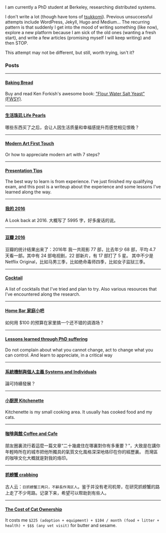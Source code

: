 I am currently a PhD student at Berkeley, researching distributed systems.

I don't write a lot (though have tons of [tsukkomi](https://www.benzhang.name/moods/)).
Previous unsuccessful attempts include WordPress, Jekyll, Hugo and Medium...
The recurring pattern is that suddenly I get into the mood of writing something (like now),
explore a new platform because I am sick of the old ones (wanting a fresh start), and write
a few articles (promising myself I will keep writing) and then STOP.

This attempt may not be different, but still, worth trying, isn't it?

### Posts

---
#### [Baking Bread](posts/2018-06-03-bread-baking.md)

Buy and read Ken Forkish's awesome book: ["Flour Water Salt Yeast"
(FWSY)](http://kensartisan.com/flour-water-salt-yeast/).

---
#### [生活珠玑 Life Pearls](posts/2017-09-25_life-pearls.md)

哪些东西买了之后，会让人因生活质量和幸福感提升而感觉相见恨晚？

---
#### [Modern Art First Touch](posts/2017-03-04_modern-art-first-touch.md)

Or how to appreciate modern art with 7 steps?

---
#### [Presentation Tips](posts/2017-02-06_presentation.md)

The best way to learn is from experience. I've just finished my qualifying exam,
and this post is a writeup about the experience and some lessons I've learned
along the way.

---
#### [我的 2016](posts/2016-12-28_my-2016.md)

A Look back at 2016. 大概写了 5995 字，好多废话的说。

---
#### [豆瓣 2016](posts/2016-12-27_douban-2016.md)

豆瓣的统计结果出来了：2016年 我一共观影 77 部，比去年少 68 部，平均 4.7 天看一部。其中有 24 部电视剧，22 部新片，有 17 部打了 5 星。 其中不少是 Netflix Original，比如马男三季，比如绝命毒师四季，比如女子监狱三季。 

---
#### [Cocktail](posts/2016-12-17_cocktail.md)

A list of cocktails that I've tried and plan to try. Also various resources that
I've encountered along the research.

---
#### [Home Bar 家庭小吧](posts/2016-12-17_home-bar.md)

如何用 $100 的预算在家里搞一个还不错的调酒场？

---
#### [Lessons learned through PhD suffering](posts/2016-12-13-phd-lessons.md)

Do not complain about what you cannot change, act to change what you can
control. And learn to appreciate, in a critical way

---
#### [系統機制與個人主義 Systems and Individuals](posts/2016-12-04_systems-and-individuals.md)

論可持續發展？

---
#### [小厨房 Kitchenette](posts/2016-11-25_kitchenette.md)

Kitchenette is my small cooking area. It usually has cooked food and my cats.

---
#### [咖啡與館 Coffee and Cafe](posts/2016-11-20_berkeley-coffee-shop.md)

朋友圈裏流行着這麼一篇文章“二十幾歲住在哪裏對你有多重要？”，大致是在講你年輕時所在的城市把他所獨具的氣質文化風格深深地烙印在你的經歷裏。 而灣區的咖啡文化大概就是對我的烙印。

---
#### [抓螃蟹 crabbing](posts/2016-11-19_crabbing.md)

古人云：`日抓螃蟹三两只，不辭長作湾区人`。鉴于并没有老司机带，在研究抓螃蟹的路上走了不少弯路。记录下来，希望可以帮助到有些人。

---
#### [The Cost of Cat Ownership](posts/2016-10-29_cat-cost.md)

It costs me `$225 (adoption + equipment) + $104 / month (food + litter +
health) + $$$ (any vet visit)` for butter and sesame.

